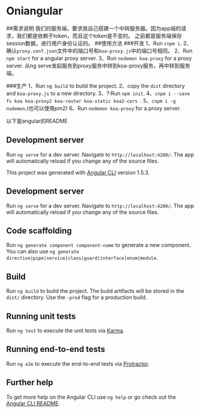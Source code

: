 # Oniangular

##需求说明
我们的服务端，要求我自己搭建一个中转服务器。因为app端的请求，我们都是依赖于token，而且这个token是不变的。
之前都是服务端保存session数据，进行用户身份认证的。
##使用方法
###开发
1、Run `cnpm i`.
2、确认`proxy.conf.json`文件中的端口号和`koa-proxy.js`中的端口号相同。
2、Run `npm start` for a angular proxy server.
3、Run `nodemon koa-proxy` for a proxy server.
从ng serve发起服务到proxy服务中转到koa-proxy服务，再中转到服务端。

###生产
1、Run `ng build` to build the project.
2、copy the `dist` directory and `koa-proxy.js` to a new directory.
3、?:Run `npm init`. 
4、`cnpm i --save fs koa koa-proxy2 koa-router koa-static koa2-cors `. 
5、`cnpm i -g nodemon`.(也可以使用pm2)
6、Run `nodemon koa-proxy` for a proxy server.


以下是angular的README

## Development server

Run `ng serve` for a dev server. Navigate to `http://localhost:4200/`. The app will automatically reload if you change any of the source files.

This project was generated with [Angular CLI](https://github.com/angular/angular-cli) version 1.5.3.

## Development server

Run `ng serve` for a dev server. Navigate to `http://localhost:4200/`. The app will automatically reload if you change any of the source files.

## Code scaffolding

Run `ng generate component component-name` to generate a new component. You can also use `ng generate directive|pipe|service|class|guard|interface|enum|module`.

## Build

Run `ng build` to build the project. The build artifacts will be stored in the `dist/` directory. Use the `-prod` flag for a production build.

## Running unit tests

Run `ng test` to execute the unit tests via [Karma](https://karma-runner.github.io).

## Running end-to-end tests

Run `ng e2e` to execute the end-to-end tests via [Protractor](http://www.protractortest.org/).

## Further help

To get more help on the Angular CLI use `ng help` or go check out the [Angular CLI README](https://github.com/angular/angular-cli/blob/master/README.md).
